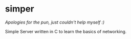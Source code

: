 # simper

*Apologies for the pun, just couldn't help myself :)*

Simple Server written in C to learn the basics of networking.
